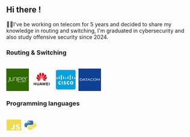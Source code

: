 ## Hi there ! 

<!--
**MrN0b0dy-cyber/MrN0b0dy-cyber** is a ✨ _special_ ✨ repository because its `README.md` (this file) appears on your GitHub profile.

Here are some ideas to get you started:

- 🔭 I’m currently working on ...
- 🌱 I’m currently learning ...
- 👯 I’m looking to collaborate on ...
- 🤔 I’m looking for help with ...
- 💬 Ask me about ...
- 📫 How to reach me: ...
- 😄 Pronouns: ...
- ⚡ Fun fact: ...
-->
👨‍💻I've be working on telecom for 5 years and decided to share my knowledge in routing and switching, I'm graduated in cybersecurity and also study offensive security since 2024. 

### Routing & Switching
<div style="display: inline_block"><br>
  <img align="center" alt="JUNIPER" height="60" width="60" src="https://github.com/MrN0b0dy-cyber/MrN0b0dy-cyber/blob/main/Juniperlogo.png">
  <img align="center" alt="HUAWEI" height="60" width="60" src="https://github.com/MrN0b0dy-cyber/MrN0b0dy-cyber/blob/main/Huawei.jpg">
  <img align="center" alt="CISCO" height="60" width="60" src="https://github.com/MrN0b0dy-cyber/MrN0b0dy-cyber/blob/main/CISCO.png">
  <img align="center" alt="DATACOM" height="60" width="60" src="https://github.com/MrN0b0dy-cyber/MrN0b0dy-cyber/blob/main/datacom.jpg">
</div>

  
### Programming languages 
 
<div style="display: inline_block"><br>
  <img align="center" alt="Js" height="30" width="40" src="https://raw.githubusercontent.com/devicons/devicon/master/icons/javascript/javascript-plain.svg">
  <img align="center" alt="Python" height="30" width="40" src="https://raw.githubusercontent.com/devicons/devicon/master/icons/python/python-original.svg">
</div>
  
  ##
 
